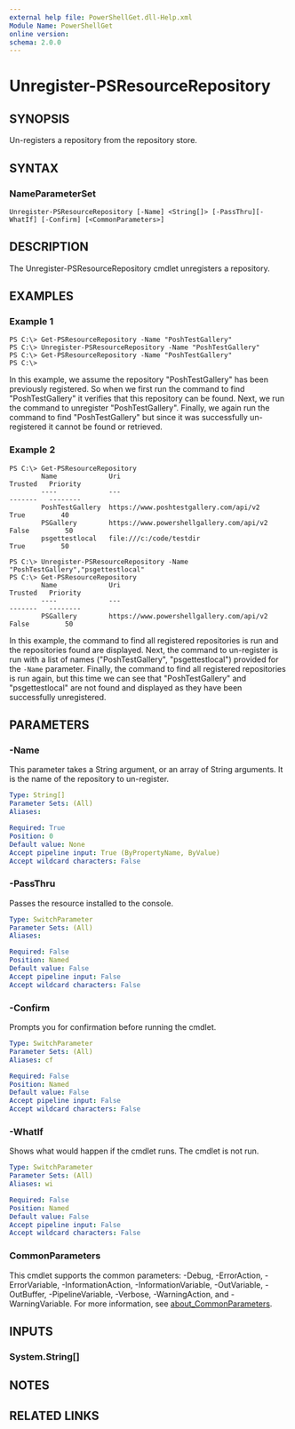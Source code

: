 ```yaml
---
external help file: PowerShellGet.dll-Help.xml
Module Name: PowerShellGet
online version:
schema: 2.0.0
---
```


# Unregister-PSResourceRepository

## SYNOPSIS
Un-registers a repository from the repository store.

## SYNTAX

### NameParameterSet
```
Unregister-PSResourceRepository [-Name] <String[]> [-PassThru][-WhatIf] [-Confirm] [<CommonParameters>]
```

## DESCRIPTION
The Unregister-PSResourceRepository cmdlet unregisters a repository.

## EXAMPLES

### Example 1
```
PS C:\> Get-PSResourceRepository -Name "PoshTestGallery"
PS C:\> Unregister-PSResourceRepository -Name "PoshTestGallery"
PS C:\> Get-PSResourceRepository -Name "PoshTestGallery"
PS C:\>

```

In this example, we assume the repository "PoshTestGallery" has been previously registered. So when we first run the command to find "PoshTestGallery" it verifies that this repository can be found. Next, we run the command to unregister "PoshTestGallery". Finally, we again run the command to find "PoshTestGallery" but since it was successfully un-registered it cannot be found or retrieved.

### Example 2
```
PS C:\> Get-PSResourceRepository
        Name             Uri                                          Trusted   Priority
        ----             ---                                          -------   --------
        PoshTestGallery  https://www.poshtestgallery.com/api/v2          True         40
        PSGallery        https://www.powershellgallery.com/api/v2       False         50
        psgettestlocal   file:///c:/code/testdir                         True         50

PS C:\> Unregister-PSResourceRepository -Name "PoshTestGallery","psgettestlocal"
PS C:\> Get-PSResourceRepository
        Name             Uri                                          Trusted   Priority
        ----             ---                                          -------   --------
        PSGallery        https://www.powershellgallery.com/api/v2       False         50

```

In this example, the command to find all registered repositories is run and the repositories found are displayed. Next, the command to un-register is run with a list of names ("PoshTestGallery", "psgettestlocal") provided for the `-Name` parameter. Finally, the command to find all registered repositories is run again, but this time we can see that "PoshTestGallery" and "psgettestlocal" are not found and displayed as they have been successfully unregistered.

## PARAMETERS

### -Name
This parameter takes a String argument, or an array of String arguments. It is the name of the repository to un-register.

```yaml
Type: String[]
Parameter Sets: (All)
Aliases:

Required: True
Position: 0
Default value: None
Accept pipeline input: True (ByPropertyName, ByValue)
Accept wildcard characters: False
```

### -PassThru
Passes the resource installed to the console.

```yaml
Type: SwitchParameter
Parameter Sets: (All)
Aliases:

Required: False
Position: Named
Default value: False
Accept pipeline input: False
Accept wildcard characters: False
```

### -Confirm
Prompts you for confirmation before running the cmdlet.

```yaml
Type: SwitchParameter
Parameter Sets: (All)
Aliases: cf

Required: False
Position: Named
Default value: False
Accept pipeline input: False
Accept wildcard characters: False
```

### -WhatIf
Shows what would happen if the cmdlet runs.
The cmdlet is not run.

```yaml
Type: SwitchParameter
Parameter Sets: (All)
Aliases: wi

Required: False
Position: Named
Default value: False
Accept pipeline input: False
Accept wildcard characters: False
```

### CommonParameters
This cmdlet supports the common parameters: -Debug, -ErrorAction, -ErrorVariable, -InformationAction, -InformationVariable, -OutVariable, -OutBuffer, -PipelineVariable, -Verbose, -WarningAction, and -WarningVariable. For more information, see [about_CommonParameters](https://go.microsoft.com/fwlink/?LinkID=113216).

## INPUTS

### System.String[]

## NOTES

## RELATED LINKS

